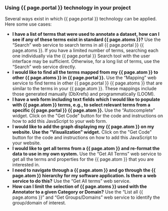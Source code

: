 ### Using {{ page.portal }} technology in your project
Several ways exist in which {{ page.portal }} technology can be applied. Here some use cases:
- **I have a list of terms that were used to annotate a dataset, how can I see if any of these terms exist in standard {{ page.atoms }}?** Use the “Search” web service to search terms in all {{ page.portal }} {{ page.atoms }}. If you have a limited number of terms, searching each one individually via the {{ page.portal }} Search tool with the user interface may be sufficient. Otherwise, for a long list of terms, use the “Search” web service directly.
- **I would like to find all the terms mapped from my {{ page.atom }} to other {{ page.atoms }} in {{ page.portal }}.** Use the “Mapping” web service to find terms in other {{ page.portal }} {{ page.atoms }} that are similar to the terms in your {{ page.atom }}. These mappings include those generated manually (DbXrefs) and programmatically (LOOM).
- **I have a web form including text fields which I would like to populate with {{ page.atom }} terms, e.g., to select relevant terms from a specific {{ page.portal }} {{ page.atom }}.** Use the “Autocomplete” widget. Click on the "Get Code" button for the code and instructions on how to add this JavaScript to your web form.
- **I would like to add the graph displaying my {{ page.atom }} on my website. Use the “Visualization” widget.** Click on the "Get Code" button for the code and instructions on how to add this JavaScript to your website.
- **I would like to get all terms from a {{ page.atom }} and re-format the data to use in my own system.** Use the “Get All Terms” web service to get all the terms and properties for the {{ page.atom }} that you are interested in.
- **I need to navigate through a {{ page.atom }} and go through the {{ page.atom }} hierarchy for my software application. Is there a web service to do this?** Use the “Get All terms” web service.
- **How can I limit the selection of {{ page.atoms }} used with the Annotator to a given Category or Domain?** Use the “List all {{ page.atoms }}” and “Get Groups/Domains” web service to identify the group/domain of interest.
